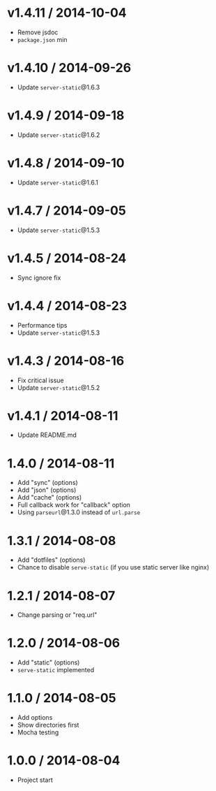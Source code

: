 v1.4.11 / 2014-10-04
==================

  * Remove jsdoc
  * `package.json` min

v1.4.10 / 2014-09-26
==================

  * Update `server-static`@1.6.3

v1.4.9 / 2014-09-18
==================

  * Update `server-static`@1.6.2

v1.4.8 / 2014-09-10
==================

  * Update `server-static`@1.6.1

v1.4.7 / 2014-09-05
==================

  * Update `server-static`@1.5.3

v1.4.5 / 2014-08-24
==================

  * Sync ignore fix

v1.4.4 / 2014-08-23
==================

  * Performance tips
  * Update `server-static`@1.5.3

v1.4.3 / 2014-08-16
==================

  * Fix critical issue
  * Update `server-static`@1.5.2

v1.4.1 / 2014-08-11
==================

  * Update README.md

1.4.0 / 2014-08-11
==================

  * Add "sync" (options)
  * Add "json" (options)
  * Add "cache" (options)
  * Full callback work for "callback" option
  * Using `parseurl`@1.3.0 instead of `url.parse`

1.3.1 / 2014-08-08
==================

  * Add "dotfiles" (options)
  * Chance to disable `serve-static` (if you use static server like nginx)

1.2.1 / 2014-08-07
==================

  * Change parsing or "req.url"

1.2.0 / 2014-08-06
==================

  * Add "static" (options)
  * `serve-static` implemented

1.1.0 / 2014-08-05
==================

  * Add options
  * Show directories first
  * Mocha testing

1.0.0 / 2014-08-04
==================

  * Project start
